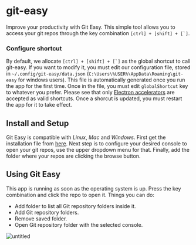 # git-easy
Improve your productivity with Git Easy. This simple tool allows you
to access your git repos through the key combination ``[ctrl] + [shift] + [`]``. 

### Configure shortcut
By default, we allocate ``[ctrl] + [shift] + [`]`` as the global shortcut to call git-easy. 
If you want to modify it, you must edit our configuration file, stored in `~/.config/git-easy/data.json` (`C:\Users\%USER%\AppData\Roaming\git-easy` for windows users).
This file is automatically generated once you run the app for the first time. Once in the file, you must 
edit `globalShortcut` key to whatever you prefer. Please see that only [Electron accelerators](https://github.com/electron/electron/blob/master/docs/api/accelerator.md) are accepted as valid shortcuts. Once a shorcut is updated, you must restart the app for it to take effect.

## Install and Setup
Git Easy is compatible with *Linux*, *Mac* and *Windows*. First get the
installation file from [here](https://github.com/wistcc/git-easy/releases/).
Next step is to configure your desired console to open your git repos, use
the upper dropdown menu for that. Finally, add the folder where your repos
are clicking the browse button.

## Using Git Easy
This app is running as soon as the operating system is up. Press the key
combination and click the repo to open it. Things you can do:
- Add folder to list all Git repository folders inside it.
- Add Git repository folders.
- Remove saved folder.
- Open Git repository folder with the selected console.

![untitled](https://cloud.githubusercontent.com/assets/4671080/26831213/8b2be19a-4a99-11e7-81a0-ef3751678262.png)

